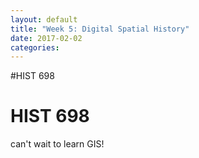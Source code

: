 ```yaml
---
layout: default
title: "Week 5: Digital Spatial History"
date: 2017-02-02
categories:
---
```


#HIST 698

# HIST 698
can't wait to learn GIS!
